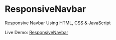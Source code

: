 # ResponsiveNavbar
Responsive Navbar Using HTML, CSS &amp; JavaScript

Live Demo: [ResponsiveNavbar](https://ehsanshakil.github.io/ResponsiveNavbar/)
